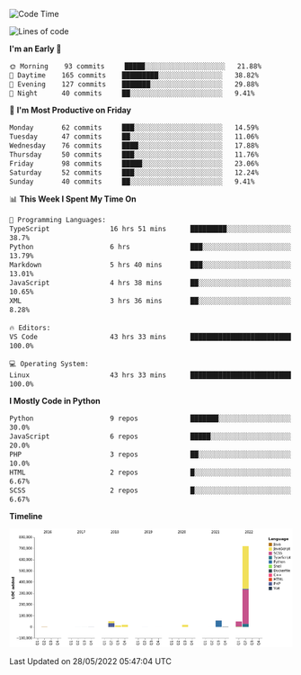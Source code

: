 <!--START_SECTION:waka-->
![Code Time](http://img.shields.io/badge/Code%20Time-0%20secs-blue)

![Lines of code](https://img.shields.io/badge/From%20Hello%20World%20I%27ve%20Written-929%20Thousand%20lines%20of%20code-blue)

**I'm an Early 🐤** 

```text
🌞 Morning    93 commits     █████░░░░░░░░░░░░░░░░░░░░   21.88% 
🌆 Daytime    165 commits    █████████░░░░░░░░░░░░░░░░   38.82% 
🌃 Evening    127 commits    ███████░░░░░░░░░░░░░░░░░░   29.88% 
🌙 Night      40 commits     ██░░░░░░░░░░░░░░░░░░░░░░░   9.41%

```
📅 **I'm Most Productive on Friday** 

```text
Monday       62 commits     ███░░░░░░░░░░░░░░░░░░░░░░   14.59% 
Tuesday      47 commits     ██░░░░░░░░░░░░░░░░░░░░░░░   11.06% 
Wednesday    76 commits     ████░░░░░░░░░░░░░░░░░░░░░   17.88% 
Thursday     50 commits     ███░░░░░░░░░░░░░░░░░░░░░░   11.76% 
Friday       98 commits     █████░░░░░░░░░░░░░░░░░░░░   23.06% 
Saturday     52 commits     ███░░░░░░░░░░░░░░░░░░░░░░   12.24% 
Sunday       40 commits     ██░░░░░░░░░░░░░░░░░░░░░░░   9.41%

```


📊 **This Week I Spent My Time On** 

```text
💬 Programming Languages: 
TypeScript               16 hrs 51 mins      █████████░░░░░░░░░░░░░░░░   38.7% 
Python                   6 hrs               ███░░░░░░░░░░░░░░░░░░░░░░   13.79% 
Markdown                 5 hrs 40 mins       ███░░░░░░░░░░░░░░░░░░░░░░   13.01% 
JavaScript               4 hrs 38 mins       ██░░░░░░░░░░░░░░░░░░░░░░░   10.65% 
XML                      3 hrs 36 mins       ██░░░░░░░░░░░░░░░░░░░░░░░   8.28%

🔥 Editors: 
VS Code                  43 hrs 33 mins      █████████████████████████   100.0%

💻 Operating System: 
Linux                    43 hrs 33 mins      █████████████████████████   100.0%

```

**I Mostly Code in Python** 

```text
Python                   9 repos             ███████░░░░░░░░░░░░░░░░░░   30.0% 
JavaScript               6 repos             █████░░░░░░░░░░░░░░░░░░░░   20.0% 
PHP                      3 repos             ██░░░░░░░░░░░░░░░░░░░░░░░   10.0% 
HTML                     2 repos             █░░░░░░░░░░░░░░░░░░░░░░░░   6.67% 
SCSS                     2 repos             █░░░░░░░░░░░░░░░░░░░░░░░░   6.67%

```


**Timeline**

![Chart not found](https://raw.githubusercontent.com/telesoho/telesoho/master/charts/bar_graph.png) 


 Last Updated on 28/05/2022 05:47:04 UTC
<!--END_SECTION:waka-->


<!--
**telesoho/telesoho** is a ✨ _special_ ✨ repository because its `README.md` (this file) appears on your GitHub profile.

Here are some ideas to get you started:

- 🔭 I’m currently working on ...
- 🌱 I’m currently learning ...
- 👯 I’m looking to collaborate on ...
- 🤔 I’m looking for help with ...
- 💬 Ask me about ...
- 📫 How to reach me: ...
- 😄 Pronouns: ...
- ⚡ Fun fact: ...
-->
